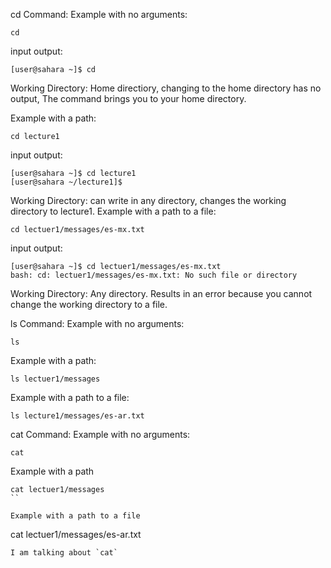 cd Command:
Example with no arguments:
```
cd
```
input output:
```
[user@sahara ~]$ cd
```
Working Directory: Home directiory, changing to the home directory has no output, The command brings you to your home directory.

Example with a path: 
```
cd lecture1
```
input output:
```
[user@sahara ~]$ cd lecture1
[user@sahara ~/lecture1]$
```
Working Directory: can write in any directory, changes the working directory to lecture1. 
Example with a path to a file:
```
cd lectuer1/messages/es-mx.txt
```
input output:
```
[user@sahara ~]$ cd lectuer1/messages/es-mx.txt
bash: cd: lectuer1/messages/es-mx.txt: No such file or directory
```
Working Directory: Any directory. Results in an error because you cannot change the working directory to a file.









ls Command:
Example with no arguments:
```
ls
```
Example with a path:
```
ls lectuer1/messages
```
Example with a path to a file:
```
ls lecture1/messages/es-ar.txt
```



cat Command:
Example with no arguments:
```
cat
```

Example with a path
```
cat lectuer1/messages
``

Example with a path to a file
```
cat lectuer1/messages/es-ar.txt
```
I am talking about `cat`

